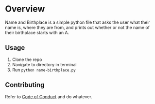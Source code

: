 # Overview

Name and Birthplace is a simple python file that asks the user what their name is, where they are from, 
and prints out whether or not the name of their birthplace starts with an A.

## Usage

1. Clone the repo
2. Navigate to directory in terminal
3. Run `python name-birthplace.py` 

## Contributing

Refer to [Code of Conduct](https://github.com/NafeeJ/cmpinf0010-lab5/blob/main/CODE_OF_CONDUCT.md) and do whatever.


